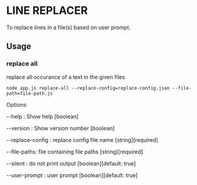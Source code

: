 # LINE REPLACER

To replace lines in a file(s) based on user prompt.

## Usage

### replace all

replace all occurance of a text in the given files

    node app.js replace-all --replace-config=replace-config.json --file-path=file-path.js

Options:

--help :
Show help [boolean]

--version :
Show version number [boolean]

--replace-config :
replace config file name [string][required]

--file-paths:
file containing file paths [string][required]

--silent : do not print output [boolean][default: true]

--user-prompt : user prompt [boolean][default: true]
